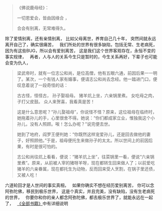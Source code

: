 > 《佛说鹿母经》： 
> 
> 一切恩爱会，皆由因缘合 ，
> 
> 合会有别离，无常难得久。

除了爱情别离，还有亲情别离，
比如父母离世，养育自己几十年，
突然间就永远离开自己了，确实很痛苦，
&nbsp;
我们所处的世界有很多缺陷，包括无常、生老病死，
因为有这些BUG，所以会有爱别离苦，
这是我们这个世界客观存在，永恒不变的事实规律，
&nbsp;
再者，人与人的关系今生只是暂时的，今生关系再好，下辈子也可能会变为仇人，

> 梁武帝时，就有一位志公和尚，是位高僧，他有五眼六通，前因后果一一明了。某次，一个有钱人家有婚事，便请志公和尚去念经。他一踏进门口，便叹息着说了一段奇怪的话：
> 
> 古古怪，怪怪古，
> 孙子娶祖母。
> 猪羊炕上坐，六亲锅里煮。
> 女吃母之肉，子打父皮鼓。
> 众人来贺喜，我看真是苦！
> 
> 这是什么意思呢？“孙儿娶祖母”，你说怪不怪？原来，这位祖母在临终时，她拖着孙儿的手，心里很舍不得。她说：“你们都成家立业，惟独我这个小孙儿，没有人照顾。唉！怎么办呢？”说完便去世。
> 
> 她到了地府，阎罗王便判她：“你既然这样宠爱孙儿，还是回去做他的妻子，好照顾他。”于是，祖母便托生来做孙子的太太。所以世间上的前因后果，有时是很可怕的。
> 
> 志公和尚往炕上看看，便说：“猪羊炕上坐”，往菜锅里一看，便说“六亲锅里煮”。原来，从前被人宰的猪呀羊呀，现在都转生回来做人了；以前爱吃猪羊的六亲眷属，现在都托生为动物，反而回来受人烹割，在锅子里还债，又被人吃！

六道轮回才是人世间的事实真相，
&nbsp;
如果你确实不想在经历爱别离苦，
你可以念阿弥陀佛，移民到极乐世界，
这是个真实，并且完美，没有缺陷，没有生老病死的世界，
&nbsp;
你要你和你的亲人都念阿弥陀佛，都去极乐世界了，就能永远在一起了，
&nbsp;
[《全部书籍》](https://7qrbxke2v5.k.topthink.com/@ln2qd8jrdg/quanbushujihezuozhe.html)中有详细说明
